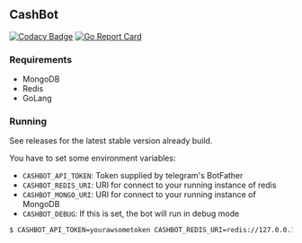 ## CashBot

[![Codacy Badge](https://api.codacy.com/project/badge/Grade/71a01800fa1e44118a0ff8fa3471b867)](https://app.codacy.com/app/washingt0/cashbot?utm_source=github.com&utm_medium=referral&utm_content=washingt0/cashbot&utm_campaign=Badge_Grade_Dashboard)
[![Go Report Card](https://goreportcard.com/badge/github.com/washingt0/cashbot)](https://goreportcard.com/report/github.com/washingt0/cashbot)

### Requirements
*   MongoDB
*   Redis
*   GoLang

### Running
See releases for the latest stable version already build.

You have to set some environment variables:

*   `CASHBOT_API_TOKEN`: Token supplied by telegram's BotFather
*   `CASHBOT_REDIS_URI`: URI for connect to your running instance of redis
*   `CASHBOT_MONGO_URI`: URI for connect to your running instance of MongoDB
*   `CASHBOT_DEBUG`: If this is set, the bot will run in debug mode

```bash
$ CASHBOT_API_TOKEN=yourawsometoken CASHBOT_REDIS_URI=redis://127.0.0.1:6379 CASHBOT_MONGO_URI=mongodb://127.0.0.1:27017 CASHBOT_DEBUG=1 ./cashbot
```
